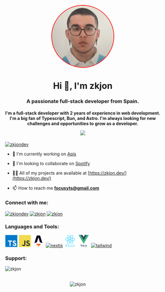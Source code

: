<div align="center">
<img src="assets/images/me.jpg" width="200" height="200" style="border-radius: 50%; border: 2px solid rgb(255, 0, 0);" alt="zkjon profile picture">
</div>
<h1 align="center">Hi 👋, I'm zkjon</h1>
<h3 align="center">A passionate full-stack developer from Spain.</h3>
<h4 align="center">
    <p> I'm a full-stack developer with 2 years of experience in web development. I'm a big fan of Typescript, Bun, and Astro. I'm always looking for new challenges and opportunities to grow as a developer. </p>
    <a href="https://apis.es/"><img src="assets/images/trilogo.avif"></a>
</h4>

<p align="left"> <a href="https://twitter.com/zkjondev" target="blank"><img src="https://img.shields.io/twitter/follow/zkjondev?logo=twitter&style=for-the-badge" alt="zkjondev" /></a> </p>

- 🔭 I'm currently working on [Apis](https://apis.es/)

- 👯 I'm looking to collaborate on [Spotify](https://spotify.com/)

- 👨‍💻 All of my projects are available at [https://zkjon.dev/](https://zkjon.dev/)

- 📫 How to reach me **focusyts@gmail.com**

<h3 align="left">Connect with me:</h3>
<p align="left">
<a href="https://twitter.com/zkjondev" target="blank"><img align="center" src="https://raw.githubusercontent.com/rahuldkjain/github-profile-readme-generator/master/src/images/icons/Social/twitter.svg" alt="zkjondev" height="30" width="40" /></a>
<a href="https://linkedin.com/in/zkjon" target="blank"><img align="center" src="https://raw.githubusercontent.com/rahuldkjain/github-profile-readme-generator/master/src/images/icons/Social/linked-in-alt.svg" alt="zkjon" height="30" width="40" /></a>
<a href="https://instagram.com/zkjon" target="blank"><img align="center" src="https://raw.githubusercontent.com/rahuldkjain/github-profile-readme-generator/master/src/images/icons/Social/instagram.svg" alt="zkjon" height="30" width="40" /></a>
</p>

<h3 align="left">Languages and Tools:</h3>
<p align="left">
  <a href="https://www.typescriptlang.org/" target="_blank" rel="noreferrer"><img src="https://raw.githubusercontent.com/devicons/devicon/master/icons/typescript/typescript-original.svg" alt="typescript" width="40" height="40"/></a>
  <a href="https://developer.mozilla.org/en-US/docs/Web/JavaScript" target="_blank" rel="noreferrer"><img src="https://raw.githubusercontent.com/devicons/devicon/master/icons/javascript/javascript-original.svg" alt="javascript" width="40" height="40"/></a>
  <a href="https://astro.build/" target="_blank" rel="noreferrer"><img src="https://raw.githubusercontent.com/devicons/devicon/master/icons/astro/astro-original.svg" alt="astro" width="40" height="40"/></a>
  <a href="https://nextjs.org/" target="_blank" rel="noreferrer"><img src="https://cdn.worldvectorlogo.com/logos/nextjs-2.svg" alt="nextjs" width="40" height="40"/></a>
  <a href="https://reactjs.org/" target="_blank" rel="noreferrer"><img src="https://raw.githubusercontent.com/devicons/devicon/master/icons/react/react-original-wordmark.svg" alt="react" width="40" height="40"/></a>
  <a href="https://vuejs.org/" target="_blank" rel="noreferrer"><img src="https://raw.githubusercontent.com/devicons/devicon/master/icons/vuejs/vuejs-original-wordmark.svg" alt="vuejs" width="40" height="40"/></a>
  <a href="https://tailwindcss.com/" target="_blank" rel="noreferrer"><img src="https://www.vectorlogo.zone/logos/tailwindcss/tailwindcss-icon.svg" alt="tailwind" width="40" height="40"/></a>
</p>

<h3 align="left">Support:</h3>
<p><a href="https://www.buymeacoffee.com/zkjon"> <img align="left" src="https://cdn.buymeacoffee.com/buttons/v2/default-yellow.png" height="50" width="210" alt="zkjon" /></a></p><br><br>

<p><img align="center" src="https://github-readme-stats.vercel.app/api/top-langs?username=zkjon&show_icons=true&locale=en&layout=compact" alt="zkjon" /></p>
